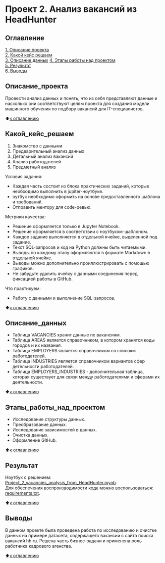 # Проект 2. Анализ вакансий из HeadHunter

## Оглавление

[1. Описание проекта](https://github.com/costaM705/sf_data_science/tree/main/project_2/README.md#Описание_проекта)   
[2. Какой кейс решаем](https://github.com/costaM705/sf_data_science/tree/main/project_2/README.md#Какой_кейс_решаем)   
[3. Описание данных](https://github.com/costaM705/sf_data_science/tree/main/project_2/README.md#Описание_данных)
[4. Этапы работы над проектом](https://github.com/costaM705/sf_data_science/tree/main/project_2/README.md#Этапы_работы_над_проектом)          
[5. Результат](https://github.com/costaM705/sf_data_science/tree/main/project_2/README.md#Результат)          
[6. Выводы](https://github.com/costaM705/sf_data_science/tree/main/project_2/README.md#Выводы)       


## Описание_проекта

Провести анализ данных и понять, что из себя представляют данные и насколько они соответствуют целям проекта для создания модели машинного обучения по подбору вакансий для IT-специалистов.

 :arrow_up:[к оглавлению](https://github.com/costaM705/sf_data_science/tree/main/project_2/README.md#Оглавление)      


## Какой_кейс_решаем

1. Знакомство с данными<br/>
2. Предварительный анализ данных<br/>
3. Детальный анализ вакансий<br/>
4. Анализ работодателей<br/>
5. Предметный анализ<br/>

Условия задания:
* Каждая часть состоит из блока практических заданий, которые необходимо выполнить в jupiter-ноутбуке.
* оутбук необходимо оформить на основе предоставленного шаблона и требований.
* Отправить ментору для code-ревью.

Метрики качества:
* Решение оформляется только в Jupyter Notebook.
* Решение оформляется в соответствии с ноутбуком-шаблоном.
* Каждое задание выполняется в отдельной ячейке, выделенной под задание.
* Текст SQL-запросов и код на Python должны быть читаемыми.
* Выводы по каждому этапу оформляются в формате Markdown в отдельной ячейке.
* Выводы можно дополнительно проиллюстрировать с помощью графиков.
* Не забудьте удалить ячейку с данными соединения перед фиксацией работы в GitHub.

Что практикуем:
* Работу с данными и выполнение SQL-запросов.

:arrow_up:[к оглавлению](https://github.com/costaM705/sf_data_science/tree/main/project_2/README.md#Оглавление)      


## Описание_данных

* Таблица VACANCIES хранит данные по вакансиям.
* Таблица AREAS является справочником, в котором хранятся коды городов и их названия.
* Таблица EMPLOYERS является справочником со списокм работодателей.
* Таблица INDUSTRIES является справочником вариантов сфер детельности работодателей.
* Таблица EMPLOYERS_INDUSTRIES - дополнительная таблица, которая существует для связи между работодателями и сферами их деятельности.

:arrow_up:[к оглавлению](https://github.com/costaM705/sf_data_science/tree/main/project_2/README.md#Оглавление)        


## Этапы_работы_над_проектом

* Исследование структуры данных.
* Преобразование данных.
* Исследование зависимостей в данных.
* Очистка данных.
* Оформление GitHub.

:arrow_up:[к оглавлению](https://github.com/costaM705/sf_data_science/tree/main/project_2/README.md#Оглавление)        


## Результат

Ноутбук с решением: [Project_2_vacancies_analysis_from_HeadHunter.ipynb](https://github.com/costaM705/sf_data_science/blob/main/project_2/project_2_vacancies_analysis_from_HeadHunter.ipynb).      
Для обеспечения воспроизводимости кода можно воспользоваться: [requirements.txt](https://github.com/costaM705/sf_data_science/tree/main/project_2/requirements.txt).

:arrow_up:[к оглавлению](https://github.com/costaM705/sf_data_science/tree/main/project_2/README.md#Оглавление)         


## Выводы

В данном проекте была проведена работа по исследованию и очистке данных на примере датасета, содержащего вакансии с сайта поиска вакансий hh.ru.
Решена часть бизнес-задачи и применена роль работника кадрового агенства.

:arrow_up:[к оглавлению](https://github.com/costaM705/sf_data_science/tree/main/project_2/README.md#Оглавление)   


